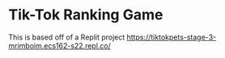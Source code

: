 # Tik-Tok Ranking Game
This is based off of a Replit project https://tiktokpets-stage-3-mrimboim.ecs162-s22.repl.co/
